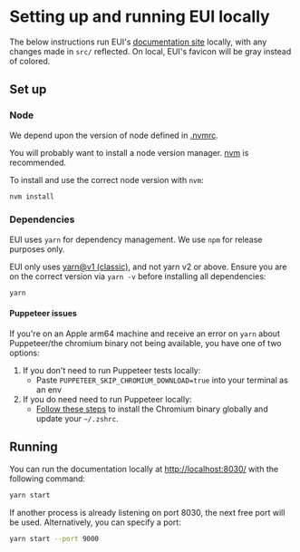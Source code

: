 # Setting up and running EUI locally

The below instructions run EUI's [documentation site](https://elastic.github.io/eui/) locally, with any changes made in `src/` reflected. On local, EUI's favicon will be gray instead of colored.

## Set up

### Node

We depend upon the version of node defined in [.nvmrc](../../.nvmrc).

You will probably want to install a node version manager. [nvm](https://github.com/nvm-sh/nvm) is recommended.

To install and use the correct node version with `nvm`:

```bash
nvm install
```

### Dependencies

EUI uses `yarn` for dependency management. We use `npm` for release purposes only.

EUI only uses [yarn@v1 (classic)](https://classic.yarnpkg.com/en/docs/install), and not yarn v2 or above. Ensure you are on the correct version via `yarn -v` before installing all dependencies:

```bash
yarn
```

#### Puppeteer issues

If you're on an Apple arm64 machine and receive an error on `yarn` about Puppeteer/the chromium binary not being available, you have one of two options:

1. If you don't need to run Puppeteer tests locally:
    - Paste `PUPPETEER_SKIP_CHROMIUM_DOWNLOAD=true` into your terminal as an env
2. If you do need need to run Puppeteer locally:
    - [Follow these steps](https://github.com/puppeteer/puppeteer/issues/6622#issuecomment-787912758) to install the Chromium binary globally and update your `~/.zshrc`.

## Running

You can run the documentation locally at [http://localhost:8030/](http://localhost:8030/) with the following command:

```bash
yarn start
```

If another process is already listening on port 8030, the next free port will be used. Alternatively, you can specify a port:

```bash
yarn start --port 9000
```
